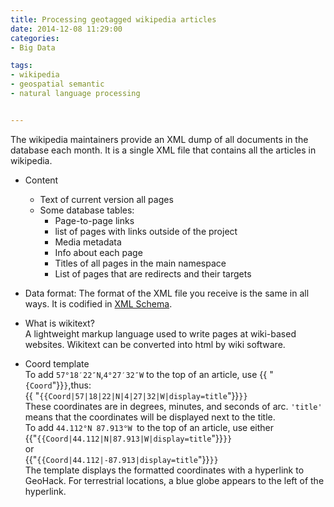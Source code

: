 ```yaml
---
title: Processing geotagged wikipedia articles 
date: 2014-12-08 11:29:00
categories:
- Big Data

tags:
- wikipedia 
- geospatial semantic
- natural language processing


---
```


The wikipedia maintainers provide an XML dump of all documents in the database each month. It is a single XML file that contains all the articles in wikipedia. 
- Content
  - Text of current version all pages
  - Some database tables:
    - Page-to-page links
    - list of pages with links outside of the project
    - Media metadata
    - Info about each page
    - Titles of all pages in the main namespace
    - List of pages that are redirects and their targets  
- Data format: The format of the XML file you receive is the same in all ways. It is codified in [XML Schema](http://www.mediawiki.org/xml/export-0.8.xsd).  
- What is wikitext?  
A lightweight markup language used to write pages at wiki-based websites. Wikitext can be converted into html by wiki software.  

- Coord template  
To add `57°18′22″N`,`4°27′32″W` to the top of an article, use {{ "`{Coord`"}}`}`,thus:  
{{ "`{{Coord|57|18|22|N|4|27|32|W|display=title`"}}`}}`   
These coordinates are in degrees, minutes, and seconds of arc. `'title'` means that the coordinates will be displayed next to the title.  
To add `44.112°N 87.913°W `to the top of an article, use either  
{{"`{{Coord|44.112|N|87.913|W|display=title`"}}`}}`  
or  
{{"`{{Coord|44.112|-87.913|display=title`"}}`}}`  
The template displays the formatted coordinates with a hyperlink to GeoHack. 
For terrestrial locations, a blue globe appears to the left of the hyperlink. 




